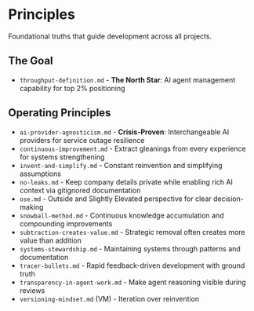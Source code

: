 # Principles

Foundational truths that guide development across all projects.

## The Goal
- `throughput-definition.md` - **The North Star**: AI agent management capability for top 2% positioning

## Operating Principles
- `ai-provider-agnosticism.md` - **Crisis-Proven**: Interchangeable AI providers for service outage resilience
- `continuous-improvement.md` - Extract gleanings from every experience for systems strengthening
- `invent-and-simplify.md` - Constant reinvention and simplifying assumptions
- `no-leaks.md` - Keep company details private while enabling rich AI context via gitignored documentation
- `ose.md` - Outside and Slightly Elevated perspective for clear decision-making
- `snowball-method.md` - Continuous knowledge accumulation and compounding improvements
- `subtraction-creates-value.md` - Strategic removal often creates more value than addition
- `systems-stewardship.md` - Maintaining systems through patterns and documentation
- `tracer-bullets.md` - Rapid feedback-driven development with ground truth
- `transparency-in-agent-work.md` - Make agent reasoning visible during reviews
- `versioning-mindset.md` (VM) - Iteration over reinvention
